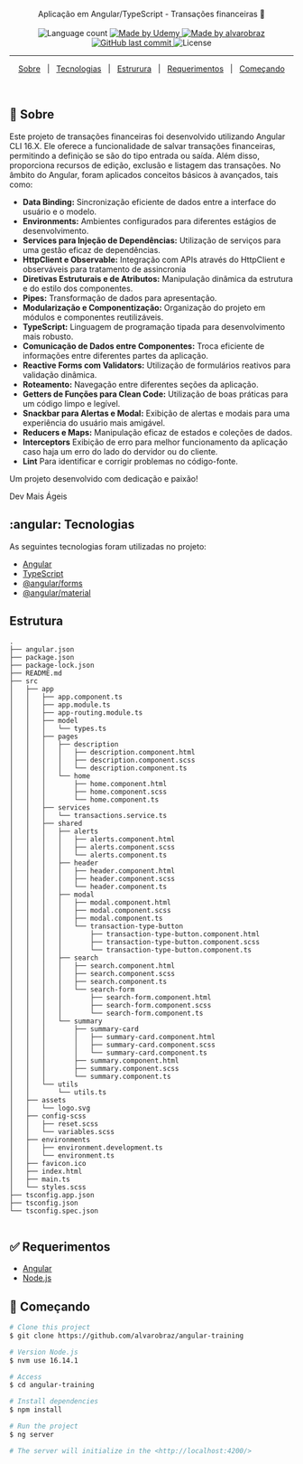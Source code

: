 
<p align="center">
  Aplicação em Angular/TypeScript - Transações financeiras 🚀
  <br>
  <br>

  <img alt="Language count" src="https://img.shields.io/github/repo-size/alvarobraz/angular-training"/>

  <a href="https://www.udemy.com/?">
    <img alt="Made by Udemy" src="https://img.shields.io/badge/made%20by-Udemy-%237519C1">
  </a>

  <a href="https://www.linkedin.com/in/alvarobraz/">
    <img alt="Made by alvarobraz" src="https://img.shields.io/badge/made%20by-alvarobraz-%237519C1">
  </a>

  <a href="https://github.com/alvarobraz/angular-training/commits/main">
    <img alt="GitHub last commit" src="https://img.shields.io/github/last-commit/alvarobraz/angular-training">
  </a>

  <img alt="License" src="https://img.shields.io/github/license/alvarobraz/angular-training">
</p>

---

<p align="center">
  <a href="#dart-sobre">Sobre</a> &#xa0; | &#xa0; 
  <a href="#angular-tecnologias">Tecnologias</a> &#xa0; | &#xa0;
  <a href="#estrutura">Estrurura</a> &#xa0; | &#xa0;
  <a href="#white_check_mark-requerimentos">Requerimentos</a> &#xa0; | &#xa0;
  <a href="#checkered_flag-começando">Começando</a>
</p>

<br>

## :dart: Sobre ##

Este projeto de transações financeiras foi desenvolvido utilizando Angular CLI 16.X. Ele oferece a funcionalidade de salvar transações financeiras, permitindo a definição se são do tipo entrada ou saída. Além disso, proporciona recursos de edição, exclusão e listagem das transações. No âmbito do Angular, foram aplicados conceitos básicos à avançados, tais como:

+ **Data Binding:** Sincronização eficiente de dados entre a interface do usuário e o modelo.
+ **Environments:** Ambientes configurados para diferentes estágios de desenvolvimento.
+ **Services para Injeção de Dependências:** Utilização de serviços para uma gestão eficaz de dependências.
+ **HttpClient e Observable:** Integração com APIs através do HttpClient e observáveis para tratamento de assincronia
+ **Diretivas Estruturais e de Atributos:** Manipulação dinâmica da estrutura e do estilo dos componentes.
+ **Pipes:** Transformação de dados para apresentação.
+ **Modularização e Componentização:** Organização do projeto em módulos e componentes reutilizáveis.
+ **TypeScript:** Linguagem de programação tipada para desenvolvimento mais robusto.
+ **Comunicação de Dados entre Componentes:** Troca eficiente de informações entre diferentes partes da aplicação.
+ **Reactive Forms com Validators:** Utilização de formulários reativos para validação dinâmica.
+ **Roteamento:** Navegação entre diferentes seções da aplicação.
+ **Getters de Funções para Clean Code:** Utilização de boas práticas para um código limpo e legível.
+ **Snackbar para Alertas e Modal:** Exibição de alertas e modais para uma experiência do usuário mais amigável.
+ **Reducers e Maps:** Manipulação eficaz de estados e coleções de dados.
+ **Interceptors** Exibição de erro para melhor funcionamento da aplicação caso haja um erro do lado do dervidor ou do cliente.
+ **Lint** Para identificar e corrigir problemas no código-fonte.


Um projeto desenvolvido com dedicação e paixão!  

Dev Mais Ágeis

## :angular: Tecnologias ##

As seguintes tecnologias foram utilizadas no projeto:

- [Angular](https://angular.io/docs)
- [TypeScript](https://www.typescriptlang.org/)
- [@angular/forms](https://angular.io/guide/forms-overview)
- [@angular/material](https://material.angular.io/)

## Estrutura ##
```
.
├── angular.json
├── package.json
├── package-lock.json
├── README.md
├── src
│   ├── app
│   │   ├── app.component.ts
│   │   ├── app.module.ts
│   │   ├── app-routing.module.ts
│   │   ├── model
│   │   │   └── types.ts
│   │   ├── pages
│   │   │   ├── description
│   │   │   │   ├── description.component.html
│   │   │   │   ├── description.component.scss
│   │   │   │   └── description.component.ts
│   │   │   └── home
│   │   │       ├── home.component.html
│   │   │       ├── home.component.scss
│   │   │       └── home.component.ts
│   │   ├── services
│   │   │   └── transactions.service.ts
│   │   ├── shared
│   │   │   ├── alerts
│   │   │   │   ├── alerts.component.html
│   │   │   │   ├── alerts.component.scss
│   │   │   │   └── alerts.component.ts
│   │   │   ├── header
│   │   │   │   ├── header.component.html
│   │   │   │   ├── header.component.scss
│   │   │   │   └── header.component.ts
│   │   │   ├── modal
│   │   │   │   ├── modal.component.html
│   │   │   │   ├── modal.component.scss
│   │   │   │   ├── modal.component.ts
│   │   │   │   └── transaction-type-button
│   │   │   │       ├── transaction-type-button.component.html
│   │   │   │       ├── transaction-type-button.component.scss
│   │   │   │       └── transaction-type-button.component.ts
│   │   │   ├── search
│   │   │   │   ├── search.component.html
│   │   │   │   ├── search.component.scss
│   │   │   │   ├── search.component.ts
│   │   │   │   └── search-form
│   │   │   │       ├── search-form.component.html
│   │   │   │       ├── search-form.component.scss
│   │   │   │       └── search-form.component.ts
│   │   │   └── summary
│   │   │       ├── summary-card
│   │   │       │   ├── summary-card.component.html
│   │   │       │   ├── summary-card.component.scss
│   │   │       │   └── summary-card.component.ts
│   │   │       ├── summary.component.html
│   │   │       ├── summary.component.scss
│   │   │       └── summary.component.ts
│   │   └── utils
│   │       └── utils.ts
│   ├── assets
│   │   └── logo.svg
│   ├── config-scss
│   │   ├── reset.scss
│   │   └── variables.scss
│   ├── environments
│   │   ├── environment.development.ts
│   │   └── environment.ts
│   ├── favicon.ico
│   ├── index.html
│   ├── main.ts
│   └── styles.scss
├── tsconfig.app.json
├── tsconfig.json
└── tsconfig.spec.json


```

## :white_check_mark: Requerimentos ##

- [Angular](https://v14.angular.io/docs)
- [Node.js](https://nodejs.org/docs/latest-v14.x/api/cli.html)

## :checkered_flag: Começando ##

```bash
# Clone this project
$ git clone https://github.com/alvarobraz/angular-training

# Version Node.js
$ nvm use 16.14.1

# Access
$ cd angular-training

# Install dependencies
$ npm install

# Run the project
$ ng server

# The server will initialize in the <http://localhost:4200/>
```
